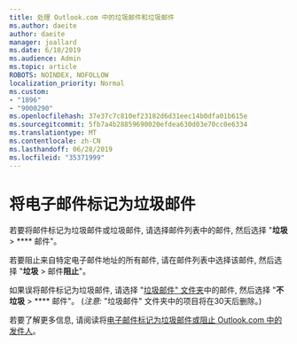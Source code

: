 ```yaml
---
title: 处理 Outlook.com 中的垃圾邮件和垃圾邮件
ms.author: daeite
author: daeite
manager: joallard
ms.date: 6/10/2019
ms.audience: Admin
ms.topic: article
ROBOTS: NOINDEX, NOFOLLOW
localization_priority: Normal
ms.custom:
- "1896"
- "9000290"
ms.openlocfilehash: 37e37c7c810ef23182d6d31eec14b0dfa01b615e
ms.sourcegitcommit: 5fb7a4b28859690020efdea630d03e70cc0e6334
ms.translationtype: MT
ms.contentlocale: zh-CN
ms.lasthandoff: 06/28/2019
ms.locfileid: "35371999"
---
```

# <a name="mark-email-messages-as-junk"></a>将电子邮件标记为垃圾邮件

若要将邮件标记为垃圾邮件或垃圾邮件, 请选择邮件列表中的邮件, 然后选择 "**垃圾** > **** 邮件"。

若要阻止来自特定电子邮件地址的所有邮件, 请在邮件列表中选择该邮件, 然后选择 "**垃圾** > 邮件**阻止**"。

如果误将邮件标记为垃圾邮件, 请选择 "[垃圾邮件" 文件夹](https://outlook.live.com/mail/junkemail)中的邮件, 然后选择 "**不垃圾** > **** 邮件"。 (*注意:* "垃圾邮件" 文件夹中的项目将在30天后删除。)

若要了解更多信息, 请阅读将[电子邮件标记为垃圾邮件或阻止 Outlook.com 中的发件人](https://support.office.com/article/a3ece97b-82f8-4a5e-9ac3-e92fa6427ae4)。